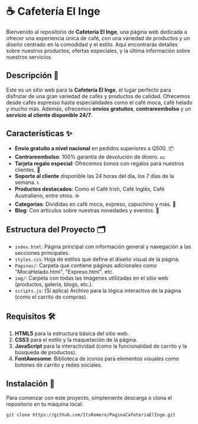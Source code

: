 # ☕ Cafetería El Inge

Bienvenido al repositorio de **Cafetería El Inge**, una página web dedicada a ofrecer una experiencia única de café, con una variedad de productos y un diseño centrado en la comodidad y el estilo. Aquí encontrarás detalles sobre nuestros productos, ofertas especiales, y la última información sobre nuestros servicios.

## Descripción 🌟

Este es un sitio web para la **Cafetería El Inge**, el lugar perfecto para disfrutar de una gran variedad de cafés y productos de calidad. Ofrecemos desde cafés espresso hasta especialidades como el café moca, café helado y mucho más. Además, ofrecemos **envíos gratuitos**, **contrareembolso** y un **servicio al cliente disponible 24/7**.

## Características ✨

- **Envío gratuito a nivel nacional** en pedidos superiores a Q500. 📦
- **Contrareembolso**: 100% garantía de devolución de dinero. 💵
- **Tarjeta regalo especial**: Ofrecemos bonos con regalos para nuestros clientes. 🎁
- **Soporte al cliente** disponible las 24 horas del día, los 7 días de la semana. 📞
- **Productos destacados**: Como el Café Irish, Café Inglés, Café Australieno, entre otros. ☕
- **Categorías**: Divididas en café moca, expreso, capuchino y más. 🍫
- **Blog**: Con artículos sobre nuestras novedades y eventos. 📝

## Estructura del Proyecto 🗂️

- `index.html`: Página principal con información general y navegación a las secciones principales.
- `styles.css`: Hoja de estilos que define el diseño visual de la página.
- `Paginas/`: Carpeta que contiene páginas adicionales como "MocaHelado.html", "Expreso.html", etc.
- `img/`: Carpeta con todas las imágenes utilizadas en el sitio web (productos, galería, blogs, etc.).
- `scripts.js`: (Si aplica) Archivo para la lógica interactiva de la página (como el carrito de compras).

## Requisitos 🛠️

1. **HTML5** para la estructura básica del sitio web.
2. **CSS3** para el estilo y la maquetación de la página.
3. **JavaScript** para la interactividad (como la funcionalidad de carrito y la búsqueda de productos).
4. **FontAwesome**: Biblioteca de íconos para elementos visuales como botones de carrito y redes sociales.

## Instalación 🚀

Para comenzar con este proyecto, simplemente descarga o clona el repositorio en tu máquina local:

```bash
git clone https://github.com/ItsRomero/PaginaCafeteriaElInge.git
